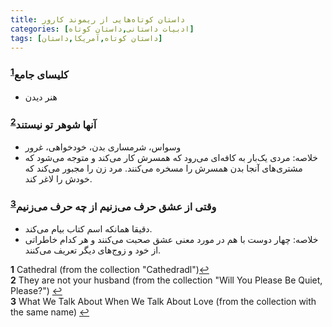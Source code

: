 ```yaml
---
title: داستان‌ کوتاه‌هایی از ریموند کارور
categories: [ادبیات داستانی,داستان کوتاه]
tags: [داستان کوتاه,آمریکا,داستان]
---
```


### کلیسای جامع<sup id="a1">[1](#f1)</sup>
- هنر دیدن

### آنها شوهر تو نیستند<sup id="a2">[2](#f2)</sup>
- وسواس، شرمساری بدن، خودخواهی، غرور
- خلاصه: مردی یک‌بار به کافه‌ای می‌رود که همسرش کار می‌کند و متوجه می‌شود که مشتری‌های آنجا بدن همسرش را مسخره می‌کنند. مرد زن را مجبور می‌کند که خودش را لاغر کند.


### وقتی از عشق حرف می‌زنیم از چه حرف می‌زنیم<sup id="a3">[3](#f3)</sup>
- دقیقا همانکه اسم کتاب بیام می‌کند. 
- خلاصه: چهار دوست با هم در مورد معنی عشق صحبت می‌کنند و هر کدام خاطراتی از خود و زوج‌های دیگر تعریف می‌کنند.



<b id="f1">1</b> <span class="footnote">Cathedral (from the collection "Cathedradl")</span>[↩](#a1)
<br><b id="f2">2</b> <span class="footnote">They are not your husband (from the collection "Will You Please Be Quiet, Please?")</span> [↩](#a2)
<br><b id="f3">3</b> <span class="footnote">What We Talk About When We Talk About Love (from the collection with the same name)</span> [↩](#a3)
